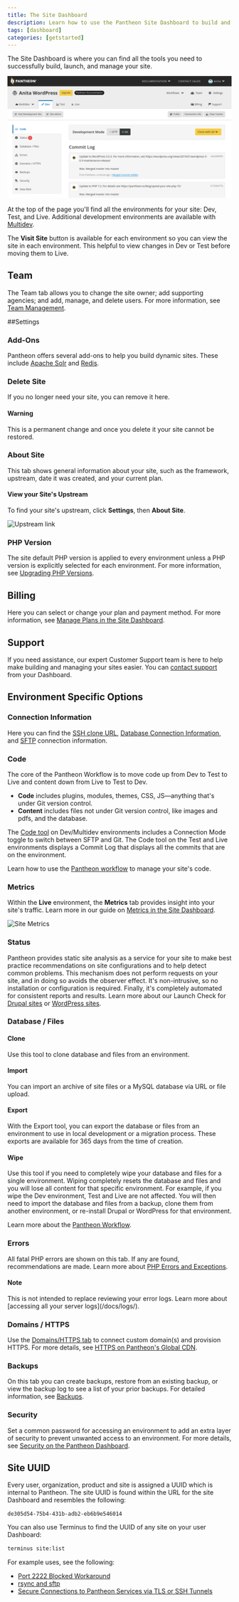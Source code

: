 ```yaml
---
title: The Site Dashboard
description: Learn how to use the Pantheon Site Dashboard to build and manage your Drupal or WordPress sites.
tags: [dashboard]
categories: [getstarted]
---
```

The Site Dashboard is where you can find all the tools you need to successfully build, launch, and manage your site.

![Site Dashboard](/source/docs/assets/images/dashboard/site-dashboard-image.png)

At the top of the page you'll find all the environments for your site: Dev, Test, and Live. Additional development environments are available with [Multidev](/docs/multidev/).

The **Visit Site** button is available for each environment so you can view the site in each environment. This helpful to view changes in Dev or Test before moving them to Live.
## Team
The Team tab allows you to change the site owner; add supporting agencies; and add, manage, and delete users. For more information, see [Team Management](/docs/team-management/).

##Settings

### Add-Ons
Pantheon offers several add-ons to help you build dynamic sites. These include [Apache Solr](/docs/solr/) and [Redis](/docs/redis/).

### Delete Site
If you no longer need your site, you can remove it here.
<div class="alert alert-danger" role="alert">
<h4 class="info">Warning</h4>
<p>This is a permanent change and once you delete it your site cannot be restored.</p></div>

### About Site
This tab shows general information about your site, such as the framework, upstream, date it was created, and your current plan.

#### View your Site's Upstream
To find your site's upstream, click **Settings**, then **About Site**.

![Upstream link](/docs/assets/images/dashboard/upstream-link.png)


### PHP Version
The site default PHP version is applied to every environment unless a PHP version is explicitly selected for each environment. For more information, see [Upgrading PHP Versions](/docs/php-versions/).

## Billing
Here you can select or change your plan and payment method. For more information, see [Manage Plans in the Site Dashboard](/docs/site-plan/).

## Support
If you need assistance, our expert Customer Support team is here to help make building and managing your sites easier. You can [contact support](/docs/support) from your Dashboard.

## Environment Specific Options
### Connection Information
Here you can find the [SSH clone URL](/docs/git/), [Database Connection Information](/docs/mysql-access/), and [SFTP](/docs/sftp/) connection information.

### Code
The core of the Pantheon Workflow is to move code up from Dev to Test to Live and content down from Live to Test to Dev.

- **Code** includes plugins, modules, themes, CSS, JS—anything that's under Git version control.
- **Content** includes files not under Git version control, like images and pdfs, and the database.

The [Code tool](/docs/code) on Dev/Multidev environments includes a Connection Mode toggle to switch between SFTP and Git. The Code tool on the Test and Live environments displays a Commit Log that displays all the commits that are on the environment.

Learn how to use the [Pantheon workflow](/docs/pantheon-workflow/) to manage your site's code.

### Metrics
Within the **<span class="glyphicons glyphicons-cardio"></span> Live** environment, the **<span class="glyphicons glyphicons-charts"></span> Metrics** tab provides insight into your site's traffic. Learn more in our guide on [Metrics in the Site Dashboard](/docs/metrics/).

![Site Metrics](/source/docs/assets/images/dashboard/metrics-graphs.png "Screenshot showing the Metrics tab of a Live site.")

### Status
Pantheon provides static site analysis as a service for your site to make best practice recommendations on site configurations and to help detect common problems. This mechanism does not perform requests on your site, and in doing so avoids the observer effect. It's non-intrusive, so no installation or configuration is required. Finally, it's completely automated for consistent reports and results. Learn more about our Launch Check for
[Drupal sites](/docs/drupal-launch-check/) or [WordPress sites](/docs/wordpress-launch-check/).

### Database / Files
#### Clone
Use this tool to clone database and files from an environment.

#### Import
You can import an archive of site files or a MySQL database via URL or file upload.

#### Export
With the Export tool, you can export the database or files from an environment to use in local development or a migration process. These exports are available for 365 days from the time of creation.

#### Wipe
Use this tool if you need to completely wipe your database and files for a single environment. Wiping completely resets the database and files and you will lose all content for that specific environment. For example, if you wipe the Dev environment, Test and Live are not affected. You will then need to import the database and files from a backup, clone them from another environment, or re-install Drupal or WordPress for that environment.

Learn more about the [Pantheon Workflow](/docs/pantheon-workflow/).

### Errors
All fatal PHP errors are shown on this tab. If any are found, recommendations are made. Learn more about [PHP Errors and Exceptions](/docs/php-errors/).
<div class="alert alert-info">
<h4 class="info">Note</h4>
<p markdown="1">This is not intended to replace reviewing your error logs. Learn more about [accessing all your server logs](/docs/logs/).</p>
</div>

### Domains / HTTPS
Use the [Domains/HTTPS tab](/docs/guides/launch/domains/) to connect custom domain(s) and provision HTTPS. For more details, see [HTTPS on Pantheon's Global CDN](/docs/https/).

### Backups
On this tab you can create backups, restore from an existing backup, or view the backup log to see a list of your prior backups. For detailed information, see [Backups](/docs/backups).

### Security
Set a common password for accessing an environment to add an extra layer of security to prevent unwanted access to an environment. For more details, see [Security on the Pantheon Dashboard](/docs/security/).

## Site UUID
Every user, organization, product and site is assigned a UUID which is internal to Pantheon. The site UUID is found within the URL for the site Dashboard and resembles the following:

```
de305d54-75b4-431b-adb2-eb6b9e546014
```
You can also use Terminus to find the UUID of any site on your user Dashboard:
```bash
terminus site:list
```
For example uses, see the following:

- [Port 2222 Blocked Workaround](/docs/port-2222#set-up-the-tunnel)
- [rsync and sftp](/docs/rsync-and-sftp/#sftp)
- [Secure Connections to Pantheon Services via TLS or SSH Tunnels](/docs/ssh-tunnels/#prerequisites)
